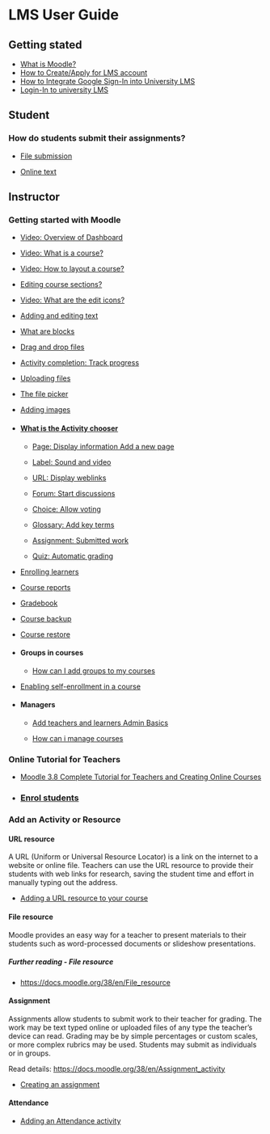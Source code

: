 # LMS User Guide

## Getting stated

- [What is Moodle?](moodle.md)
- [How to Create/Apply for LMS account](lms-account.md)
- [How to Integrate Google Sign-In into University LMS](google-signin.md)
- [Login-In to university LMS](google-signin.md)

## Student

### How do students submit their assignments?

- [File submission](file-submission.md)

- [Online text](onlne-text.md)

## Instructor

### Getting started with Moodle

- [Video: Overview of Dashboard](https://youtu.be/BFFaOXTa6w4)

- [Video: What is a course?](https://youtu.be/2Kch9PbrxLM)

- [Video: How to layout a course?](https://youtu.be/gw0R_j803cI)

- [Editing course sections?](https://youtu.be/f0Th6YxCiDk)

- [Video: What are the edit icons?](https://youtu.be/RPYnGh86SMY)

- [Adding and editing text](https://youtu.be/VCT3elrN0sk)

- [What are blocks](https://youtu.be/wONAG6T_15Y)
  
- [Drag and drop files](https://youtu.be/gFqh5Rs-GI8)

- [Activity completion: Track progress](https://youtu.be/dg_xsI6US1o)

- [Uploading files](https://youtu.be/gmRVvMs4cGA)
  
- [The file picker](https://youtu.be/ZB94J2ZP-fU)
  
- [Adding images](https://youtu.be/RZ_9xGgsJWM)
  
- #### [What is the Activity chooser](https://youtu.be/etQxL7vLZQo)
  
  - [Page: Display information Add a new page](https://youtu.be/mrVESzdH1wY)
  
  - [Label: Sound and video](https://youtu.be/CnFLZtDYMk8)

  - [URL: Display weblinks](https://youtu.be/2o_A7SW4jNw)

  - [Forum: Start discussions](https://youtu.be/UYqiLhJvSqA)

  - [Choice: Allow voting](https://youtu.be/kHAIe_mkiMs)
  
  - [Glossary: Add key terms](https://youtu.be/NRwpD6YDNk8)
  
  - [Assignment: Submitted work](https://youtu.be/Gai1xlVSFTY)
  
  - [Quiz: Automatic grading](https://youtu.be/uIttvaFguws)
  
- [Enrolling learners](https://youtu.be/qZrjEjN3U2o)
  
- [Course reports](https://youtu.be/JilTgHJqlGI)
  
- [Gradebook](https://youtu.be/FyuqQxV2ZK8)

- [Course backup](https://youtu.be/WBrZQ2EbgqM)

- [Course restore](https://youtu.be/qqV2Qr3eTNE)

- #### Groups in courses

  - [How can I add groups to my courses](https://youtu.be/Gaq1M9-ETtQ)
  
- [Enabling self-enrollment in a course](https://youtu.be/WQNSs_sAUiY)

- #### Managers
  
  - [Add teachers and learners Admin Basics](https://youtu.be/V3JDTrVUdEY)
  
  - [How can i manage courses](https://youtu.be/GmkX6V-dQe8)

### Online Tutorial for Teachers

- [Moodle 3.8 Complete Tutorial for Teachers and Creating Online Courses](https://youtu.be/hl74T-31tKI)

- ### [Enrol students](enroll-students.md)

### Add an Activity or Resource

#### URL resource

A URL (Uniform or Universal Resource Locator) is a link on the internet to a website or online file. Teachers can use the URL resource to provide their students with web links for research, saving the student time and effort in manually typing out the address.

- [Adding a URL resource to your course](url-resource.md)

#### File resource

Moodle provides an easy way for a teacher to present materials to their students such as word-processed documents or slideshow presentations. 

##### Further reading - File resource

- <https://docs.moodle.org/38/en/File_resource>

#### Assignment

Assignments allow students to submit work to their teacher for grading. The work may be text typed online or uploaded files of any type the teacher’s device can read. Grading may be by simple percentages or custom scales, or more complex rubrics may be used. Students may submit as individuals or in groups.

Read details: <https://docs.moodle.org/38/en/Assignment_activity>

- [Creating an assignment](create-assignment.md)

#### Attendance

- [Adding an Attendance activity](add-attendance.md)